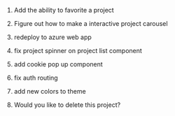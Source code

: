 1. Add the ability to favorite a project

2. Figure out how to make a interactive project carousel 

3. redeploy to azure web app

4. fix project spinner on project list component

5. add cookie pop up component

6. fix auth routing 

8. add new colors to theme

9. Would you like to delete this project?









